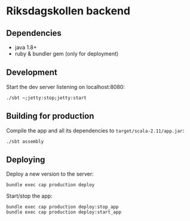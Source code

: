 # Riksdagskollen backend

## Dependencies
- java 1.8+
- ruby & bundler gem (only for deployment)

## Development
Start the dev server listening on localhost:8080:
```shell
./sbt ~;jetty:stop;jetty:start
```

## Building for production
Compile the app and all its dependencies to `target/scala-2.11/app.jar`:
```shell
./sbt assembly
```

## Deploying
Deploy a new version to the server:
```shell
bundle exec cap production deploy
```

Start/stop the app:
```shell
bundle exec cap production deploy:stop_app
bundle exec cap production deploy:start_app
```
